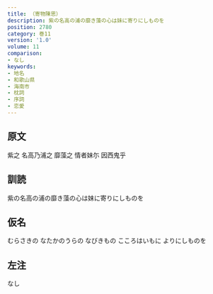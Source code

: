 ```yaml
---
title: （寄物陳思）
description: 紫の名高の浦の靡き藻の心は妹に寄りにしものを
position: 2780
category: 巻11
version: '1.0'
volume: 11
comparison:
- なし
keywords:
- 地名
- 和歌山県
- 海南市
- 枕詞
- 序詞
- 恋愛
---
```


## 原文

紫之 名高乃浦之 靡藻之 情者妹尓 因西鬼乎

## 訓読

紫の名高の浦の靡き藻の心は妹に寄りにしものを

## 仮名

むらさきの なたかのうらの なびきもの こころはいもに よりにしものを

## 左注

なし
